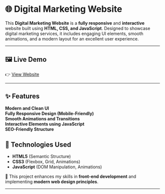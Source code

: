 # 🌐 Digital Marketing Website  

This **Digital Marketing Website** is a **fully responsive** and **interactive** website built using **HTML, CSS, and JavaScript**. Designed to showcase digital marketing services, it includes engaging UI elements, smooth animations, and a modern layout for an excellent user experience.  

---

## 🖼️ Live Demo

👉 [View Website](https://ashukhadela05.github.io/Digital_Marketing_Website/)

---

## ✨ Features  
**Modern and Clean UI**  
**Fully Responsive Design (Mobile-Friendly)**  
**Smooth Animations and Transitions**  
**Interactive Elements using JavaScript**  
**SEO-Friendly Structure**  

## 🔧 Technologies Used  
- **HTML5** (Semantic Structure)  
- **CSS3** (Flexbox, Grid, Animations)  
- **JavaScript** (DOM Manipulation, Animations)  

🚀 This project enhances my skills in **front-end development** and implementing **modern web design principles**.  

---
